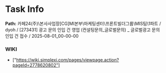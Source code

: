 # Task Info

**Path:** 카페24(주)\본사사업장\[CG]MI본부\마케팅센터\프론트빌더그룹\MIS팀\1파트 / dyoh / [273431] 광고 문의 인입 건 영업 (컨설팅문의_글로벌문의) _ 글로벌광고 문의 인입 건 접수 / 2025-08-01_00-00-00

### WIKI
- ["https://wiki.simplexi.com/pages/viewpage.action?pageId=2778620802"]

